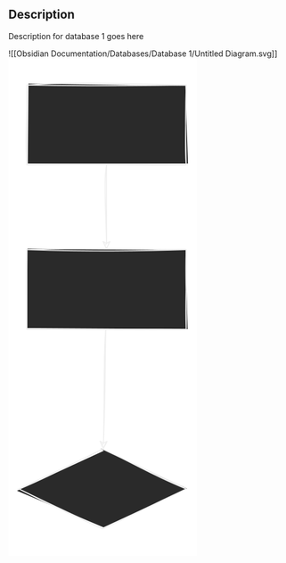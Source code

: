 ## Description
Description for database 1 goes here

![[Obsidian Documentation/Databases/Database 1/Untitled Diagram.svg]]![](Untitled%20Diagram.svg)